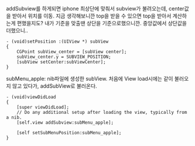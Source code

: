 addSubview를 하게되면 iphone 최상단에 맞춰서 subview가 불려오는데, center값을 받아서 위치를 이동.
지금 생각해보니깐 top을 받을 수 있으면 top을 받아서 계산하는게 편했을지도?
내가 기준을 맞출땐 상단을 기준으로했으니깐. 중앙값에서 상단값을 더했으니..

	- (void)setPosition :(UIView *) subView
	{
	    CGPoint subView_center = [subView center];
	    subView_center.y = SUBVIEW_POSITION;
	    [subView setCenter:subViewCenter];
	}

subMenu_apple: nib파일에 생성한 subView. 처음에 View load시에는 같이 불러오지 않고 있다가, addSubView로 불러온다.
	
	- (void)viewDidLoad
	{
	    [super viewDidLoad];
		// Do any additional setup after loading the view, typically from a nib.
	    [self.view addSubview:subMenu_apple];
	    
	    [self setSubMenuPosition:subMenu_apple];
	}